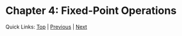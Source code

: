 # Chapter 4: Fixed-Point Operations

Quick Links: [Top](../README.md) | [Previous](03-fixed-overflow.md) | [Next](05-fixed-encoding.md)

